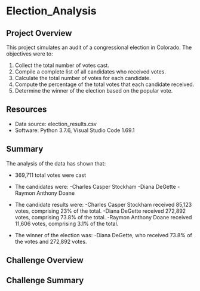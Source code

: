 # Election_Analysis
## Project Overview
This project simulates an audit of a congressional election in Colorado. The objectives were to:

1. Collect the total number of votes cast.
2. Compile a complete list of all candidates who received votes.
3. Calculate the total number of votes for each candidate.
4. Compute the percentage of the total votes that each candidate received.
5. Determine the winner of the election based on the popular vote.

## Resources
- Data source: election_results.csv
- Software: Python 3.7.6, Visual Studio Code 1.69.1

## Summary
The analysis of the data has shown that:
- 369,711 total votes were cast
- The candidates were:
  -Charles Casper Stockham
  -Diana DeGette
  -Raymon Anthony Doane
  
 - The candidate results were:
  -Charles Casper Stockham received 85,123 votes, comprising 23% of the total.
  -Diana DeGette received 272,892 votes, comprising 73.8% of the total.
  -Raymon Anthony Doane received 11,606 votes, comprising 3.1% of the total.
  
 - The winner of the election was:
  -Diana DeGette, who received 73.8% of the votes and 272,892 votes.
  
  ## Challenge Overview
  
  ## Challenge Summary 
